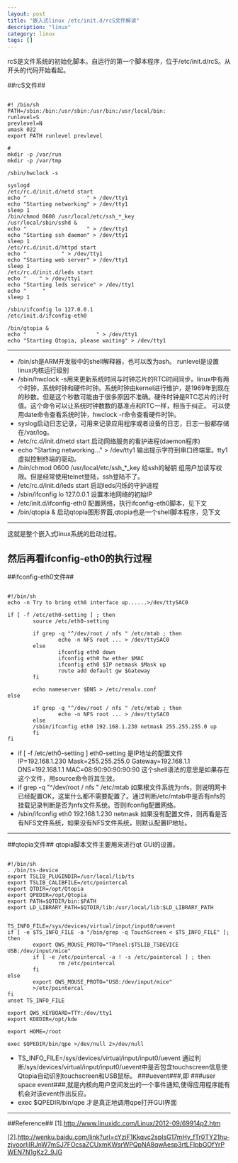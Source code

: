 ```yaml
---
layout: post
title: "嵌入式linux /etc/init.d/rcS文件解读"
description: "linux"
category: linux
tags: []
---
```


rcS是文件系统的初始化脚本。自运行的第一个脚本程序，位于/etc/init.d/rcS。从开头的代码开始看起。

##rcS文件##

<pre><code>
#! /bin/sh                                                                                                          
PATH=/sbin:/bin:/usr/sbin:/usr/bin:/usr/local/bin:                                                                  
runlevel=S                                                                                                          
prevlevel=N                                                                                                         
umask 022                                                                                                           
export PATH runlevel prevlevel                                                                                      

#                                                                                                                   
mkdir -p /var/run                                                                                                   
mkdir -p /var/tmp                                                                                                   

/sbin/hwclock -s                                                                                                    

syslogd                                                                                                             
/etc/rc.d/init.d/netd start                                                                                         
echo "                   " > /dev/tty1                                                                         
echo "Starting networking" > /dev/tty1                                                                           
sleep 1                                                                                                             
/bin/chmod 0600 /usr/local/etc/ssh_*_key                                                                            
/usr/local/sbin/sshd &                                                                                              
echo "                   " > /dev/tty1                                                                         
echo "Starting ssh daemon" > /dev/tty1                                                                           
sleep 1                                                                                                             
/etc/rc.d/init.d/httpd start                                                                                        
echo "           " > /dev/tty1                                                                         
echo "Starting web server" > /dev/tty1                                                                           
sleep 1                                                                                                             
/etc/rc.d/init.d/leds start                                                                                         
echo "    " > /dev/tty1                                                                         
echo "Starting leds service" > /dev/tty1                                                                         
echo "     "                                                                                     
sleep 1                                                                                                             

/sbin/ifconfig lo 127.0.0.1                                                                                         
/etc/init.d/ifconfig-eth0                                                                                           

/bin/qtopia &                                                                                                       
echo "                      " > /dev/tty1                                                               
echo "Starting Qtopia, please waiting" > /dev/tty1
</pre></code>

----------------------
+ /bin/sh是ARM开发板中的shell解释器，也可以改为ash。
runlevel是设置linux内核运行级别
+ /sbin/hwclock -s用来更新系统时间与时钟芯片的RTC时间同步。linux中有两个时钟，系统时钟和硬件时钟。系统时钟由kernel进行维护，是1969年到现在的秒数。但是这个秒数可能由于很多原因不准确。硬件时钟是RTC芯片的计时值。这个命令可以让系统时钟数数的基准点和RTC一样，相当于纠正。
可以使用date命令查看系统时钟，hwclock -r命令查看硬件时钟。
+ syslog启动日志记录，可用来记录应用程序或者设备的日志，日志一般都存储在/var/log。
+ /etc/rc.d/init.d/netd start  启动网络服务的看护进程(daemon程序)
+ echo "Starting networking..." > /dev/tty1  输出提示字符到串口终端里。tty1虚拟控制终端的驱动。
+ /bin/chmod 0600 /usr/local/etc/ssh_*_key  给ssh的秘钥 组用户加读写权限。但是经常使用telnet登陆，ssh登陆不了。
+  /etc/rc.d/init.d/leds start  启动leds闪烁的守护进程
+  /sbin/ifconfig lo 127.0.0.1   设置本地网络的初始IP
+  /etc/init.d/ifconfig-eth0   配置网络，执行ifconfig-eth0脚本，见下文
+  /bin/qtopia &  启动qtopia图形界面,qtopia也是一个shell脚本程序，见下文

------------------------------

这就是整个嵌入式linux系统的启动过程。

然后再看ifconfig-eth0的执行过程
----------------------------------

##ifconfig-eth0文件##

<pre>
<code>
#!/bin/sh
echo -n Try to bring eth0 interface up......>/dev/ttySAC0

if [ -f /etc/eth0-setting ] ; then
        source /etc/eth0-setting

        if grep -q "^/dev/root / nfs " /etc/mtab ; then
                echo -n NFS root ... > /dev/ttySAC0
        else
                ifconfig eth0 down
                ifconfig eth0 hw ether $MAC
                ifconfig eth0 $IP netmask $Mask up
                route add default gw $Gateway
        fi

        echo nameserver $DNS > /etc/resolv.conf
else

        if grep -q "^/dev/root / nfs " /etc/mtab ; then
                echo -n NFS root ... > /dev/ttySAC0
        else
        /sbin/ifconfig eth0 192.168.1.230 netmask 255.255.255.0 up
        fi
fi
</pre></code>


+ if [ -f /etc/eth0-setting ] eth0-setting 是IP地址的配置文件
IP=192.168.1.230
Mask=255.255.255.0
Gateway=192.168.1.1
DNS=192.168.1.1
MAC=08:90:90:90:90:90
这个shell语法的意思是如果存在这个文件，用source命令将其生效。
+ if grep -q "^/dev/root / nfs " /etc/mtab 如果根文件系统为nfs，则说明网卡已经配置OK，这里什么都不需要配置了。通过判断/etc/mtab中是否有nfs的挂载记录判断是否为nfs文件系统。否则ifconfig配置网络。
+ /sbin/ifconfig eth0 192.168.1.230 netmask 如果没有配置文件，则再看是否有NFS文件系统，如果没有NFS文件系统，则默认配置IP地址。


-------------------------------------------------
##qtopia文件##
qtopia脚本文件主要用来进行qt GUI的设置。

<pre><code>
#!/bin/sh
. /bin/ts-device
export TSLIB_PLUGINDIR=/usr/local/lib/ts
export TSLIB_CALIBFILE=/etc/pointercal
export QTDIR=/opt/Qtopia
export QPEDIR=/opt/Qtopia
export PATH=$QTDIR/bin:$PATH
export LD_LIBRARY_PATH=$QTDIR/lib:/usr/local/lib:$LD_LIBRARY_PATH


TS_INFO_FILE=/sys/devices/virtual/input/input0/uevent
if [ -e $TS_INFO_FILE -a "/bin/grep -q TouchScreen < $TS_INFO_FILE" ]; then
        export QWS_MOUSE_PROTO="TPanel:$TSLIB_TSDEVICE USB:/dev/input/mice"
        if [ -e /etc/pointercal -a ! -s /etc/pointercal ] ; then
                rm /etc/pointercal
        fi
else
        export QWS_MOUSE_PROTO="USB:/dev/input/mice"
        >/etc/pointercal
fi
unset TS_INFO_FILE

export QWS_KEYBOARD=TTY:/dev/tty1
export KDEDIR=/opt/kde

export HOME=/root

exec $QPEDIR/bin/qpe >/dev/null 2>/dev/null
</pre></code>

+ TS_INFO_FILE=/sys/devices/virtual/input/input0/uevent 通过判断/sys/devices/virtual/input/input0/uevent中是否包含touchscreen信息使Qtopia自动识别touchscreen和USB鼠标。
###uevent###,即 ###user space event###,就是内核向用户空间发出的一个事件通知,使得应用程序能有机会对该event作出反应。
+ exec $QPEDIR/bin/qpe 才是真正地调用qpe打开GUI界面

--------------------------------------------
##Reference##
[1].http://www.linuxidc.com/Linux/2012-09/69914p2.htm

[2].http://wenku.baidu.com/link?url=cYziF1Kkqvc2spIsG17mHy_fTr0TY21hu-zjvoorIjIRJnW7mSJ7FOcsaZCUxmKWsrWPQpNA8qwAesp3rtLFIpbGOfYrPWEN7N1gKz2_9JG
